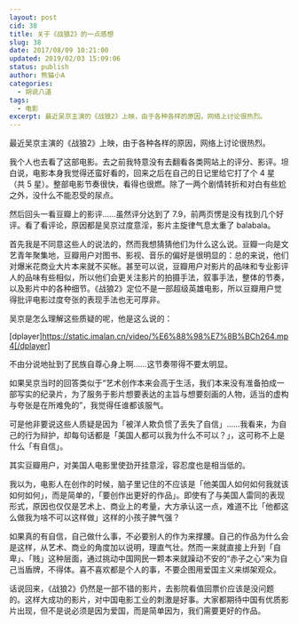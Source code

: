 ```yaml
---
layout: post
cid: 38
title: 关于《战狼2》的一点感想
slug: 38
date: 2017/08/09 10:21:00
updated: 2019/02/03 15:09:06
status: publish
author: 熊猫小A
categories: 
  - 胡说八道
tags: 
  - 电影
excerpt: 最近吴京主演的《战狼2》上映，由于各种各样的原因，网络上讨论很热烈。
---
```



最近吴京主演的《战狼2》上映，由于各种各样的原因，网络上讨论很热烈。


我个人也去看了这部电影。去之前我特意没有去翻看各类网站上的评分、影评。坦白说，电影本身我觉得还蛮好看的，回来之后在自己的日记里给它打了个 4 星（共 5 星）。整部电影节奏很快，看得也很燃。除了一两个剧情转折和对白有些尬之外，没什么不能忍受的尿点。

然后回头一看豆瓣上的影评……虽然评分达到了 7.9，前两页愣是没有找到几个好评。看了看评论，原因都是吴京过度意淫，影片主旋律气息太重了 balabala。

首先我是不同意这些人的说法的，然而我想猜猜他们为什么这么说。豆瓣一向是文艺青年聚集地，豆瓣用户对图书、影视、音乐的偏好是很明显的：总的来说，他们对爆米花商业大片本来就不买帐。甚至可以说，豆瓣用户对影片的品味和专业影评人的品味有些相似，所以他们会更关注影片的拍摄手法，叙事手法，整体的节奏，以及影片中的各种细节。《战狼2》定位不是一部超级英雄电影，所以豆瓣用户觉得批评电影过度夸张的表现手法也无可厚非。

吴京是怎么理解这些质疑的呢，他是这么说的：

[dplayer]https://static.imalan.cn/video/%E6%88%98%E7%8B%BCh264.mp4[/dplayer]

不由分说地扯到了民族自尊心身上啊……这节奏带得不要太明显。

如果吴京当时的回答类似于“艺术创作本来会高于生活，我们本来没有准备拍成一部写实的纪录片，为了服务于影片想要表达的主旨与想要刻画的人物，适当的虚构与夸张是在所难免的”，我觉得任谁都该服气。

可是他非要说这些人质疑是因为「被洋人欺负惯了丢失了自信」……我看来，为自己的行为辩护，却每句话都是「美国人都可以我为什么不可以？」，这可称不上是什么「有自信」。

其实豆瓣用户，对美国人电影里使劲开挂意淫，容忍度也是相当低的。

我以为，电影人在创作的时候，脑子里记住的不应该是「他美国人如何如何我就该如何如何」，而是简单的，「要创作出更好的作品」。即使有了与美国人雷同的表现形式，原因也仅仅是艺术上、商业上的考量，大方承认这一点，难道不比「他都这么做我为啥不可以这样做」这样的小孩子脾气强？

如果真的有自信，自己做什么事，不必要别人的作为来撑腰。自己的作品为什么会是这样，从艺术、商业的角度加以说明，理直气壮。然而一来就直接上升到「自卑」、「贱」这种层面，通过挑动中国网民一颗本来就躁动不安的“赤子之心”来为自己当盾牌，不得体。喜不喜欢都是个人的事，不要企图用爱国主义来绑架观众。

话说回来，《战狼2》仍然是一部不错的影片，去影院看值回票价应该是没问题的。这样大成功的影片，对中国电影工业的刺激是好事。大家都期待中国有优质影片出现，但不是说必须是因为爱国，而是简单因为，我们需要更好的作品。
